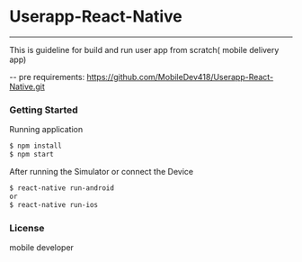 # Userapp-React-Native
----------------------------------------------
This is guideline for build and run user app from scratch( mobile delivery app)

-- pre requirements:
https://github.com/MobileDev418/Userapp-React-Native.git


### Getting Started
Running application
```sh
$ npm install
$ npm start
```

After running the Simulator or connect the Device

```sh
$ react-native run-android
or
$ react-native run-ios
```

### License
mobile developer
